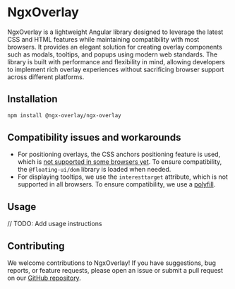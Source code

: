 # NgxOverlay

NgxOverlay is a lightweight Angular library designed to leverage the latest CSS and HTML features while maintaining compatibility with most browsers. It provides an elegant solution for creating overlay components such as modals, tooltips, and popups using modern web standards. The library is built with performance and flexibility in mind, allowing developers to implement rich overlay experiences without sacrificing browser support across different platforms.

## Installation

```bash
npm install @ngx-overlay/ngx-overlay
```

## Compatibility issues and workarounds

- For positioning overlays, the CSS anchors positioning feature is used, which is [not supported in some browsers yet](https://caniuse.com/css-anchor-positioning). To ensure compatibility, the `@floating-ui/dom` library is loaded when needed.
- For displaying tooltips, we use the `interesttarget` attribute, which is not supported in all browsers. To ensure compatibility, we use a [polyfill](https://github.com/mfreed7/interesttarget).

## Usage

// TODO: Add usage instructions

## Contributing

We welcome contributions to NgxOverlay! If you have suggestions, bug reports, or feature requests, please open an issue or submit a pull request on our [GitHub repository](https://github.com/bastienmoulia/ngx-overlay).
